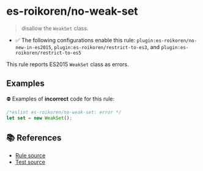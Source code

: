 # es-roikoren/no-weak-set
> disallow the `WeakSet` class.

- ✅ The following configurations enable this rule: `plugin:es-roikoren/no-new-in-es2015`, `plugin:es-roikoren/restrict-to-es3`, and `plugin:es-roikoren/restrict-to-es5`

This rule reports ES2015 `WeakSet` class as errors.

## Examples

⛔ Examples of **incorrect** code for this rule:

```js
/*eslint es-roikoren/no-weak-set: error */
let set = new WeakSet();
```

## 📚 References

- [Rule source](https://github.com/roikoren755/eslint-plugin-es/blob/v0.0.2/src/rules/no-weak-set.ts)
- [Test source](https://github.com/roikoren755/eslint-plugin-es/blob/v0.0.2/tests/src/rules/no-weak-set.ts)
